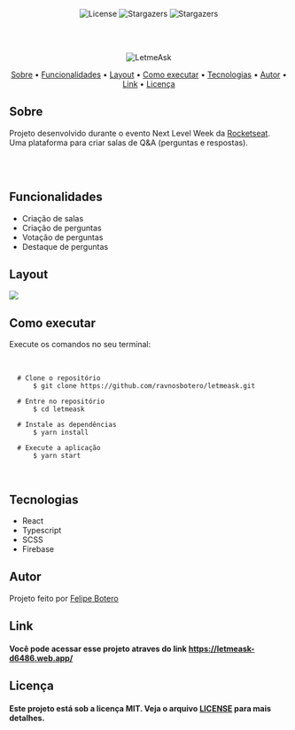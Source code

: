 <p align="center">
   <img alt="License" src="https://img.shields.io/badge/license-MIT-%23845afd">
   <img alt="Stargazers" src="https://img.shields.io/badge/Stars-1-%23845afd">
  <img alt="Stargazers" src="https://img.shields.io/badge/Forks-0-%23845afd">
 
  
  
</p>
<br><br>
<p align="center">
  <img alt="LetmeAsk" src="https://github.com/ravnosbotero/letmeask/blob/main/src/assets/images/logo.svg">
 </p>                
 
 <p align="center">
 <a href="#sobre">Sobre</a> •
 <a href="#funcoes">Funcionalidades</a> •
 <a href="#layout">Layout</a> • 
 <a href="#como_executar">Como executar</a> • 
 <a href="#tecnologias">Tecnologias</a> • 
 <a href="#autor">Autor</a> • 
 <a href="#link">Link</a> • 
 <a href="#licenca">Licença</a>
</p>

                                                                         
 <h2  id="sobre">Sobre</h2>
 
 <p>Projeto desenvolvido durante o evento Next Level Week da <a href="https://rocketseat.com.br/">Rocketseat</a>. Uma plataforma para criar salas de Q&A (perguntas e respostas).</p>  
 
 <br><br>
  
<h2 id="funcoes">Funcionalidades</h3>
  <ul>
   <li>Criação de salas</li>
   <li>Criação de perguntas</li>
   <li>Votação de perguntas</li>
   <li>Destaque de perguntas</li>
  </ul>


<h2 id="layout">Layout</h3>

<a href="https://www.figma.com/file/4si2xxjK9Bru5jFIvhLWR8/Letmeask-(Copy)?node-id=0%3A1" >
<img src="https://github.com/ravnosbotero/letmeask/blob/main/cover.svg">
  </a>

<h2 id="como_executar">Como executar</h2>
  <p>Execute os comandos no seu terminal:</p>
  
  
 
  <pre> 
       <code>
  <span># Clone o repositório</span>
      $ git clone https://github.com/ravnosbotero/letmeask.git

  <span># Entre no repositório</span>
      $ cd letmeask

 <span> # Instale as dependências</span>
      $ yarn install

  <span># Execute a aplicação</span>
      $ yarn start
      </code>
  </pre>
  
  
  <h2 id="tecnologias">Tecnologias</h2>
  <ul>
  <li>React</li>
  <li>Typescript</li>
  <li>SCSS</li>
  <li>Firebase</li>
  </ul>
  
<h2 id="autor">Autor</h2>

<p>
  Projeto feito por <a href="https://github.com/ravnosbotero/">Felipe Botero<a/></p>
  
  
 <h2 id="link">Link</h2> 
 
 <h4>Você pode acessar esse projeto atraves do link <a href="https://letmeask-d6486.web.app/">https://letmeask-d6486.web.app/</a> </h4>
   
<h2 id="licenca">Licença</h2>

<h4>Este projeto está sob a licença MIT. Veja o arquivo <a href="https://github.com/ravnosbotero/letmeask/blob/main/licen%C3%A7a.txt">LICENSE</a> para mais detalhes.</h4>
  
  
  

